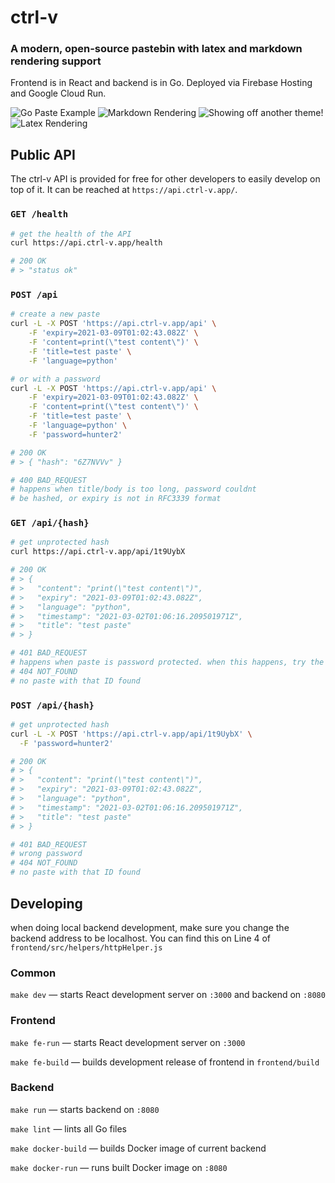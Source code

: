 # ctrl-v
### A modern, open-source pastebin with latex and markdown rendering support
Frontend is in React and backend is in Go. Deployed via Firebase Hosting and Google Cloud Run.

![Go Paste Example](https://user-images.githubusercontent.com/23178940/83225601-06f0bb80-a135-11ea-9af2-9f2946459fe7.png)
![Markdown Rendering](https://user-images.githubusercontent.com/23178940/83225605-0821e880-a135-11ea-9efd-e7242ebde265.png)
![Showing off another theme!](https://user-images.githubusercontent.com/23178940/83225610-0a844280-a135-11ea-8c7c-4a0ecb13f379.png)
![Latex Rendering](https://user-images.githubusercontent.com/23178940/83225613-0c4e0600-a135-11ea-9f27-e5653cf9f343.png)

## Public API
The ctrl-v API is provided for free for other developers to easily develop on top of it. It can be reached at `https://api.ctrl-v.app/`.

### `GET /health`
```bash
# get the health of the API
curl https://api.ctrl-v.app/health

# 200 OK
# > "status ok"
```

### `POST /api`
```bash
# create a new paste
curl -L -X POST 'https://api.ctrl-v.app/api' \
    -F 'expiry=2021-03-09T01:02:43.082Z' \
    -F 'content=print(\"test content\")' \
    -F 'title=test paste' \
    -F 'language=python'

# or with a password
curl -L -X POST 'https://api.ctrl-v.app/api' \
    -F 'expiry=2021-03-09T01:02:43.082Z' \
    -F 'content=print(\"test content\")' \
    -F 'title=test paste' \
    -F 'language=python' \
    -F 'password=hunter2'

# 200 OK
# > { "hash": "6Z7NVVv" }

# 400 BAD_REQUEST
# happens when title/body is too long, password couldnt
# be hashed, or expiry is not in RFC3339 format
```
### `GET /api/{hash}`
```bash
# get unprotected hash
curl https://api.ctrl-v.app/api/1t9UybX

# 200 OK
# > {
# >   "content": "print(\"test content\")",
# >   "expiry": "2021-03-09T01:02:43.082Z",
# >   "language": "python",
# >   "timestamp": "2021-03-02T01:06:16.209501971Z",
# >   "title": "test paste"
# > }

# 401 BAD_REQUEST
# happens when paste is password protected. when this happens, try the authenticated alternative using POST
# 404 NOT_FOUND
# no paste with that ID found
```

### `POST /api/{hash}`
```bash
# get unprotected hash
curl -L -X POST 'https://api.ctrl-v.app/api/1t9UybX' \
  -F 'password=hunter2'

# 200 OK
# > {
# >   "content": "print(\"test content\")",
# >   "expiry": "2021-03-09T01:02:43.082Z",
# >   "language": "python",
# >   "timestamp": "2021-03-02T01:06:16.209501971Z",
# >   "title": "test paste"
# > }

# 401 BAD_REQUEST
# wrong password
# 404 NOT_FOUND
# no paste with that ID found
```

## Developing
when doing local backend development, make sure you change the backend address to be localhost. You can find this on Line 4 of `frontend/src/helpers/httpHelper.js`

### Common
`make dev` &mdash; starts React development server on `:3000` and backend on `:8080`

### Frontend
`make fe-run` &mdash; starts React development server on `:3000`

`make fe-build` &mdash; builds development release of frontend in `frontend/build`

### Backend
`make run` &mdash; starts backend on `:8080`

`make lint` &mdash; lints all Go files 

`make docker-build` &mdash; builds Docker image of current backend

`make docker-run` &mdash; runs built Docker image on `:8080`